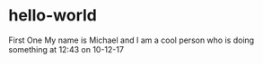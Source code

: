 # hello-world
First One
My name is Michael and I am a cool person who is doing something at 12:43 on 10-12-17
